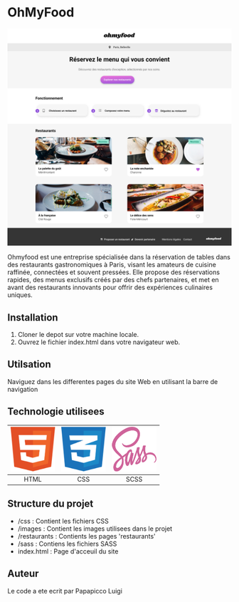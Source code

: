 # OhMyFood

<img src="readme_files/home.png" alt="screen de la page d'accueil" width="600">


Ohmyfood est une entreprise spécialisée dans la réservation de tables dans des restaurants gastronomiques à Paris, visant les amateurs de cuisine raffinée, connectées et souvent pressées. Elle propose des réservations rapides, des menus exclusifs créés par des chefs partenaires, et met en avant des restaurants innovants pour offrir des expériences culinaires uniques.


## Installation

1. Cloner le depot sur votre machine locale.
2. Ouvrez le fichier index.html dans votre navigateur web.

## Utilsation

Naviguez  dans les differentes pages du site Web en utilisant la barre de navigation

## Technologie utilisees

| <img src="readme_files/html.svg" alt="logo html" width="100" height="100">  | <img src="readme_files/css.svg" alt="logo css" width="100" height="100">  | <img src="readme_files/sass.svg" alt="logo css" width="100" height="100"> |
|:---------------------------------------------------------------------------:|:-------------------------------------------------------------------------:|:--------------------------------------------------------------------------:|
| HTML                                                                        | CSS                                                                       | SCSS                                                                       |

## Structure du projet

- /css : Contient les fichiers CSS 
- /images : Contient les images utilisees dans le projet
- /restaurants : Contients les pages 'restaurants'
- /sass : Contiens les fichiers SASS
- index.html : Page d'acceuil du site

## Auteur

Le code a ete ecrit par Papapicco Luigi
